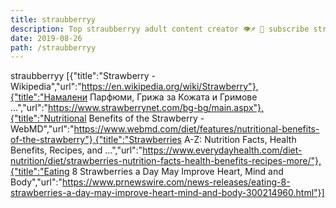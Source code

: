 ```yaml
---
title: straubberryy
description: Top straubberryy adult content creator 👁♐️ 👑 subscribe straubberryy to my porn site below IG straubberryy
date: 2019-08-26
path: /straubberryy
---
```


straubberryy
[{"title":"Strawberry - Wikipedia","url":"https://en.wikipedia.org/wiki/Strawberry"},{"title":"Намалени Парфюми, Грижа за Кожата и Гримове ...","url":"https://www.strawberrynet.com/bg-bg/main.aspx"},{"title":"Nutritional Benefits of the Strawberry - WebMD","url":"https://www.webmd.com/diet/features/nutritional-benefits-of-the-strawberry"},{"title":"Strawberries A-Z: Nutrition Facts, Health Benefits, Recipes, and ...","url":"https://www.everydayhealth.com/diet-nutrition/diet/strawberries-nutrition-facts-health-benefits-recipes-more/"},{"title":"Eating 8 Strawberries a Day May Improve Heart, Mind and Body","url":"https://www.prnewswire.com/news-releases/eating-8-strawberries-a-day-may-improve-heart-mind-and-body-300214960.html"}]

